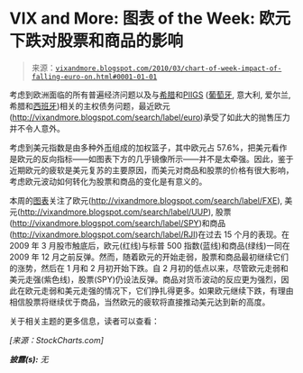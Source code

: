 <!--yml

类别：未分类

日期：2024-05-18 17:12:35

-->

# VIX and More: 图表 of the Week: 欧元下跌对股票和商品的影响

> 来源：[`vixandmore.blogspot.com/2010/03/chart-of-week-impact-of-falling-euro-on.html#0001-01-01`](http://vixandmore.blogspot.com/2010/03/chart-of-week-impact-of-falling-euro-on.html#0001-01-01)

考虑到欧洲面临的所有普遍经济问题以及与[希腊](http://vixandmore.blogspot.com/search/label/Greece)和[PIIGS](http://vixandmore.blogspot.com/search/label/PIIGS) ([葡萄牙](http://vixandmore.blogspot.com/search/label/Portugal), 意大利, 爱尔兰, 希腊和[西班牙](http://vixandmore.blogspot.com/search/label/Spain))相关的主权债务问题，最近欧元(http://vixandmore.blogspot.com/search/label/euro)承受了如此大的抛售压力并不令人意外。

考虑到美元指数是由多种外[币](http://vixandmore.blogspot.com/search/label/currencies)组成的加权篮子，其中欧元占 57.6%，把美元看作是欧元的反向指标——如图表下方的几乎镜像所示——并不是太牵强。因此，鉴于近期欧元的疲软是美元复苏的主要原因，而美元对商品和股票的价格有很大影响，考虑欧元波动如何转化为股票和商品的变化是有意义的。

本周的[图表](http://vixandmore.blogspot.com/search/label/chart%20of%20the%20week)关注了欧元(http://vixandmore.blogspot.com/search/label/FXE), 美元(http://vixandmore.blogspot.com/search/label/UUP), 股票(http://vixandmore.blogspot.com/search/label/SPY)和商品(http://vixandmore.blogspot.com/search/label/RJI)在过去 15 个月的表现。在 2009 年 3 月股市触底后，欧元(红线)与标普 500 指数(蓝线)和商品(绿线)一同在 2009 年 12 月之前反弹。然而，随着欧元的开始走弱，股票和商品最初继续它们的涨势，然后在 1 月和 2 月初开始下跌。自 2 月初的低点以来，尽管欧元走弱和美元走强(紫色线)，股票(SPY)仍设法反弹。商品对货币波动的反应更为强烈，因此在欧元走弱和美元走强的情况下，它们挣扎得更多。如果欧元继续下跌，有理由相信股票将继续优于商品，当然欧元的疲软将直接推动美元达到新的高度。

关于相关主题的更多信息，读者可以查看：

*[来源：StockCharts.com]*

***披露(s):*** *无*
